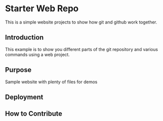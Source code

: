 # Starter Web Repo

This is a simple website projects to show how git and github work together.

## Introduction

This example is to show you different parts of the git repository and various commands using a web project.

## Purpose

Sample website with plenty of files for demos


## Deployment


## How to Contribute